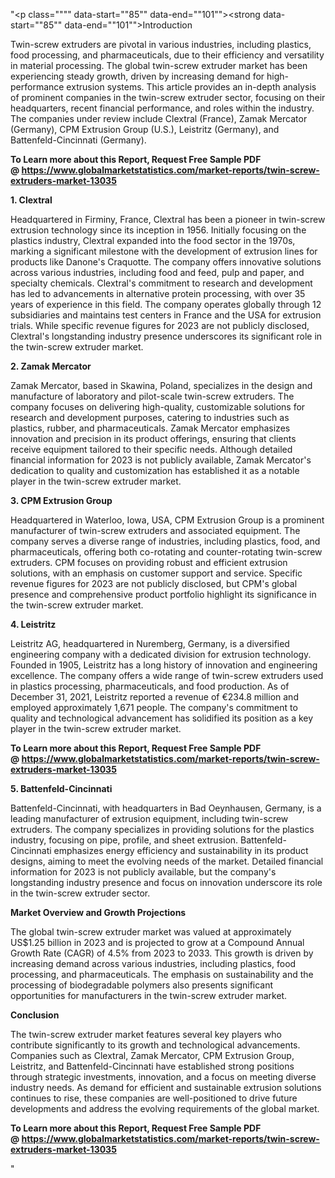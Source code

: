"<p class="""" data-start=""85"" data-end=""101""><strong data-start=""85"" data-end=""101"">Introduction</strong></p>
<p class="""" data-start=""103"" data-end=""298""><span class=""relative -mx-px my-[-0.2rem] rounded-sm px-px py-[0.2rem]"">Twin-screw extruders are pivotal in various industries, including plastics, food processing, and pharmaceuticals, due to their efficiency and versatility in material processing.</span> <span class=""relative -mx-px my-[-0.2rem] rounded-sm px-px py-[0.2rem]"">The global twin-screw extruder market has been experiencing steady growth, driven by increasing demand for high-performance extrusion systems.</span> <span class=""relative -mx-px my-[-0.2rem] rounded-sm px-px py-[0.2rem]"">This article provides an in-depth analysis of prominent companies in the twin-screw extruder sector, focusing on their headquarters, recent financial performance, and roles within the industry.</span> <span class=""relative -mx-px my-[-0.2rem] rounded-sm px-px py-[0.2rem]"">The companies under review include Clextral (France), Zamak Mercator (Germany), CPM Extrusion Group (U.S.), Leistritz (Germany), and Battenfeld-Cincinnati (Germany).</span></p>
<p class="""" data-start=""103"" data-end=""298""><span class=""relative -mx-px my-[-0.2rem] rounded-sm px-px py-[0.2rem]""><strong>To Learn more about this Report, Request Free Sample PDF @&nbsp;<a href=""https://www.globalmarketstatistics.com/market-reports/twin-screw-extruders-market-13035"">https://www.globalmarketstatistics.com/market-reports/twin-screw-extruders-market-13035</a></strong></span></p>
<p class="""" data-start=""300"" data-end=""315""><strong data-start=""300"" data-end=""315"">1. Clextral</strong></p>
<p class="""" data-start=""317"" data-end=""632""><span class=""relative -mx-px my-[-0.2rem] rounded-sm px-px py-[0.2rem]"">Headquartered in Firminy, France, Clextral has been a pioneer in twin-screw extrusion technology since its inception in 1956.</span> <span class=""relative -mx-px my-[-0.2rem] rounded-sm px-px py-[0.2rem]"">Initially focusing on the plastics industry, Clextral expanded into the food sector in the 1970s, marking a significant milestone with the development of extrusion lines for products like Danone's Craquotte.</span> <span class=""relative -mx-px my-[-0.2rem] rounded-sm px-px py-[0.2rem]"">The company offers innovative solutions across various industries, including food and feed, pulp and paper, and specialty chemicals.</span> <span class=""relative -mx-px my-[-0.2rem] rounded-sm px-px py-[0.2rem]"">Clextral's commitment to research and development has led to advancements in alternative protein processing, with over 35 years of experience in this field.</span> <span class=""relative -mx-px my-[-0.2rem] rounded-sm px-px py-[0.2rem]"">The company operates globally through 12 subsidiaries and maintains test centers in France and the USA for extrusion trials.</span> <span class=""relative -mx-px my-[-0.2rem] rounded-sm px-px py-[0.2rem]"">While specific revenue figures for 2023 are not publicly disclosed, Clextral's longstanding industry presence underscores its significant role in the twin-screw extruder market.</span>&nbsp;</p>
<p class="""" data-start=""634"" data-end=""655""><strong data-start=""634"" data-end=""655"">2. Zamak Mercator</strong></p>
<p class="""" data-start=""657"" data-end=""862""><span class=""relative -mx-px my-[-0.2rem] rounded-sm px-px py-[0.2rem]"">Zamak Mercator, based in Skawina, Poland, specializes in the design and manufacture of laboratory and pilot-scale twin-screw extruders.</span> <span class=""relative -mx-px my-[-0.2rem] rounded-sm px-px py-[0.2rem]"">The company focuses on delivering high-quality, customizable solutions for research and development purposes, catering to industries such as plastics, rubber, and pharmaceuticals.</span> <span class=""relative -mx-px my-[-0.2rem] rounded-sm px-px py-[0.2rem]"">Zamak Mercator emphasizes innovation and precision in its product offerings, ensuring that clients receive equipment tailored to their specific needs.</span> <span class=""relative -mx-px my-[-0.2rem] rounded-sm px-px py-[0.2rem]"">Although detailed financial information for 2023 is not publicly available, Zamak Mercator's dedication to quality and customization has established it as a notable player in the twin-screw extruder market.</span></p>
<p class="""" data-start=""864"" data-end=""890""><strong data-start=""864"" data-end=""890"">3. CPM Extrusion Group</strong></p>
<p class="""" data-start=""892"" data-end=""1097""><span class=""relative -mx-px my-[-0.2rem] rounded-sm px-px py-[0.2rem]"">Headquartered in Waterloo, Iowa, USA, CPM Extrusion Group is a prominent manufacturer of twin-screw extruders and associated equipment.</span> <span class=""relative -mx-px my-[-0.2rem] rounded-sm px-px py-[0.2rem]"">The company serves a diverse range of industries, including plastics, food, and pharmaceuticals, offering both co-rotating and counter-rotating twin-screw extruders.</span> <span class=""relative -mx-px my-[-0.2rem] rounded-sm px-px py-[0.2rem]"">CPM focuses on providing robust and efficient extrusion solutions, with an emphasis on customer support and service.</span> <span class=""relative -mx-px my-[-0.2rem] rounded-sm px-px py-[0.2rem]"">Specific revenue figures for 2023 are not publicly disclosed, but CPM's global presence and comprehensive product portfolio highlight its significance in the twin-screw extruder market.</span></p>
<p class="""" data-start=""1099"" data-end=""1115""><strong data-start=""1099"" data-end=""1115"">4. Leistritz</strong></p>
<p class="""" data-start=""1117"" data-end=""1402""><span class=""relative -mx-px my-[-0.2rem] rounded-sm px-px py-[0.2rem]"">Leistritz AG, headquartered in Nuremberg, Germany, is a diversified engineering company with a dedicated division for extrusion technology.</span> <span class=""relative -mx-px my-[-0.2rem] rounded-sm px-px py-[0.2rem]"">Founded in 1905, Leistritz has a long history of innovation and engineering excellence.</span> <span class=""relative -mx-px my-[-0.2rem] rounded-sm px-px py-[0.2rem]"">The company offers a wide range of twin-screw extruders used in plastics processing, pharmaceuticals, and food production.</span> <span class=""relative -mx-px my-[-0.2rem] rounded-sm px-px py-[0.2rem]"">As of December 31, 2021, Leistritz reported a revenue of &euro;234.8 million and employed approximately 1,671 people.</span> <span class=""relative -mx-px my-[-0.2rem] rounded-sm px-px py-[0.2rem]"">The company's commitment to quality and technological advancement has solidified its position as a key player in the twin-screw extruder market.</span>&nbsp;</p>
<p class="""" data-start=""1117"" data-end=""1402""><strong>To Learn more about this Report, Request Free Sample PDF @&nbsp;<a href=""https://www.globalmarketstatistics.com/market-reports/twin-screw-extruders-market-13035"">https://www.globalmarketstatistics.com/market-reports/twin-screw-extruders-market-13035</a></strong></p>
<p class="""" data-start=""1404"" data-end=""1432""><strong data-start=""1404"" data-end=""1432"">5. Battenfeld-Cincinnati</strong></p>
<p class="""" data-start=""1434"" data-end=""1639""><span class=""relative -mx-px my-[-0.2rem] rounded-sm px-px py-[0.2rem]"">Battenfeld-Cincinnati, with headquarters in Bad Oeynhausen, Germany, is a leading manufacturer of extrusion equipment, including twin-screw extruders.</span> <span class=""relative -mx-px my-[-0.2rem] rounded-sm px-px py-[0.2rem]"">The company specializes in providing solutions for the plastics industry, focusing on pipe, profile, and sheet extrusion.</span> <span class=""relative -mx-px my-[-0.2rem] rounded-sm px-px py-[0.2rem]"">Battenfeld-Cincinnati emphasizes energy efficiency and sustainability in its product designs, aiming to meet the evolving needs of the market.</span> <span class=""relative -mx-px my-[-0.2rem] rounded-sm px-px py-[0.2rem]"">Detailed financial information for 2023 is not publicly available, but the company's longstanding industry presence and focus on innovation underscore its role in the twin-screw extruder sector.</span></p>
<p class="""" data-start=""1641"" data-end=""1683""><strong data-start=""1641"" data-end=""1683"">Market Overview and Growth Projections</strong></p>
<p class="""" data-start=""1685"" data-end=""1890""><span class=""relative -mx-px my-[-0.2rem] rounded-sm px-px py-[0.2rem]"">The global twin-screw extruder market was valued at approximately US$1.25 billion in 2023 and is projected to grow at a Compound Annual Growth Rate (CAGR) of 4.5% from 2023 to 2033.</span> <span class=""relative -mx-px my-[-0.2rem] rounded-sm px-px py-[0.2rem]"">This growth is driven by increasing demand across various industries, including plastics, food processing, and pharmaceuticals.</span> <span class=""relative -mx-px my-[-0.2rem] rounded-sm px-px py-[0.2rem]"">The emphasis on sustainability and the processing of biodegradable polymers also presents significant opportunities for manufacturers in the twin-screw extruder market.</span>&nbsp;</p>
<p class="""" data-start=""1892"" data-end=""1906""><strong data-start=""1892"" data-end=""1906"">Conclusion</strong></p>
<p class="""" data-start=""1908"" data-end=""2073""><span class=""relative -mx-px my-[-0.2rem] rounded-sm px-px py-[0.2rem]"">The twin-screw extruder market features several key players who contribute significantly to its growth and technological advancements.</span> <span class=""relative -mx-px my-[-0.2rem] rounded-sm px-px py-[0.2rem]"">Companies such as Clextral, Zamak Mercator, CPM Extrusion Group, Leistritz, and Battenfeld-Cincinnati have established strong positions through strategic investments, innovation, and a focus on meeting diverse industry needs.</span> <span class=""relative -mx-px my-[-0.2rem] rounded-sm px-px py-[0.2rem]"">As demand for efficient and sustainable extrusion solutions continues to rise, these companies are well-positioned to drive future developments and address the evolving requirements of the global market.</span></p>
<p class="""" data-start=""1908"" data-end=""2073""><span class=""relative -mx-px my-[-0.2rem] rounded-sm px-px py-[0.2rem]""><strong>To Learn more about this Report, Request Free Sample PDF @&nbsp;<a href=""https://www.globalmarketstatistics.com/market-reports/twin-screw-extruders-market-13035"">https://www.globalmarketstatistics.com/market-reports/twin-screw-extruders-market-13035</a></strong></span></p>"

